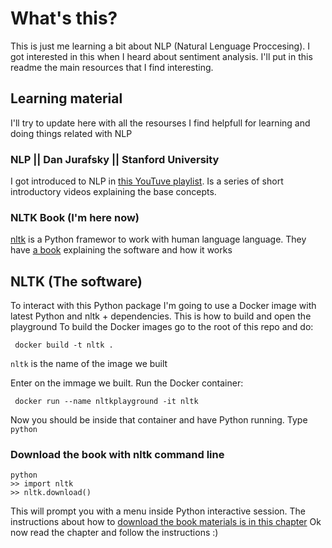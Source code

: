 # What's this?
This is just me learning a bit about NLP (Natural Lenguage Proccesing). I got interested in this when I heard about sentiment analysis. I'll put in this readme the main resources that I find interesting.

## Learning material
I'll try to update here with all the resourses I find helpfull for learning and doing things related with NLP

### NLP || Dan Jurafsky || Stanford University
I got introduced to NLP in [this YouTuve playlist](https://www.youtube.com/playlist?list=PLLssT5z_DsK8HbD2sPcUIDfQ7zmBarMYv). Is a series of short introductory videos explaining the base concepts.

### NLTK Book (I'm here now)
[nltk](http://nltk.org/) is a Python framewor to work with human language language. They have [a book](http://www.nltk.org/book/) explaining the software and how it works

## NLTK (The software)
To interact with this Python package I'm going to use a Docker image with latest Python and nltk + dependencies. This is how to build and open the playground
To build the Docker images go to the root of this repo and do:
```
 docker build -t nltk .
```
`nltk` is the name of the image we built

Enter on the immage we built. Run the Docker container:
```
 docker run --name nltkplayground -it nltk
```
Now you should be inside that container and have Python running. Type `python`

### Download the book with nltk command line
```
python
>> import nltk
>> nltk.download()
```
This will prompt you with a menu inside Python interactive session.
The instructions about how to [download the book materials is in this chapter](http://www.nltk.org/book/ch01.html)
Ok now read the chapter and follow the instructions :)
